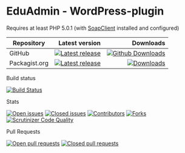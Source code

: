 # EduAdmin - WordPress-plugin

Requires at least PHP 5.0.1 (with [SoapClient](http://php.net/manual/en/book.soap.php) installed and configured)

| Repository | Latest version | Downloads |
| ---------- | --------------: | ---------: |
| GitHub     | [![Latest release](https://img.shields.io/github/release/multinetinteractive/eduadmin-wordpress.svg)](https://github.com/MultinetInteractive/EduAdmin-WordPress/releases/latest) | [![Github Downloads](https://img.shields.io/github/downloads/multinetinteractive/eduadmin-wordpress/total.svg?style=flat-square)](https://github.com/MultinetInteractive/EduAdmin-WordPress/releases/latest) |
| Packagist.org | [![Latest release](https://img.shields.io/packagist/v/multinetinteractive/eduadmin-wordpress.svg)](https://packagist.org/packages/multinetinteractive/eduadmin-wordpress) | [![Downloads](https://img.shields.io/packagist/dt/multinetinteractive/eduadmin-wordpress.svg)](https://packagist.org/packages/multinetinteractive/eduadmin-wordpress) |


Build status

[![Build Status](https://travis-ci.org/MultinetInteractive/EduAdmin-WordPress.svg?branch=master)](https://travis-ci.org/MultinetInteractive/EduAdmin-WordPress)

Stats

[![Open issues](https://img.shields.io/github/issues/multinetinteractive/eduadmin-wordpress.svg)](https://github.com/MultinetInteractive/EduAdmin-WordPress/issues)
[![Closed issues](https://img.shields.io/github/issues-closed/multinetinteractive/eduadmin-wordpress.svg)](https://github.com/MultinetInteractive/EduAdmin-WordPress/issues?q=is%3Aissue+is%3Aclosed)
[![Contributors](https://img.shields.io/github/contributors/multinetinteractive/eduadmin-wordpress.svg)](https://github.com/MultinetInteractive/EduAdmin-WordPress/graphs/contributors)
[![Forks](https://img.shields.io/github/forks/multinetinteractive/eduadmin-wordpress.svg)](https://github.com/MultinetInteractive/EduAdmin-WordPress/network)
[![Scrutinizer Code Quality](https://scrutinizer-ci.com/g/MultinetInteractive/EduAdmin-WordPress/badges/quality-score.png?b=master)](https://scrutinizer-ci.com/g/MultinetInteractive/EduAdmin-WordPress/?branch=master)


Pull Requests


[![Open pull requests](https://img.shields.io/github/issues-pr/multinetinteractive/eduadmin-wordpress.svg)](https://github.com/MultinetInteractive/EduAdmin-WordPress/pulls)
[![Closed pull requests](https://img.shields.io/github/issues-pr-closed/multinetinteractive/eduadmin-wordpress.svg)](https://github.com/MultinetInteractive/EduAdmin-WordPress/pulls?q=is%3Apr+is%3Aclosed)